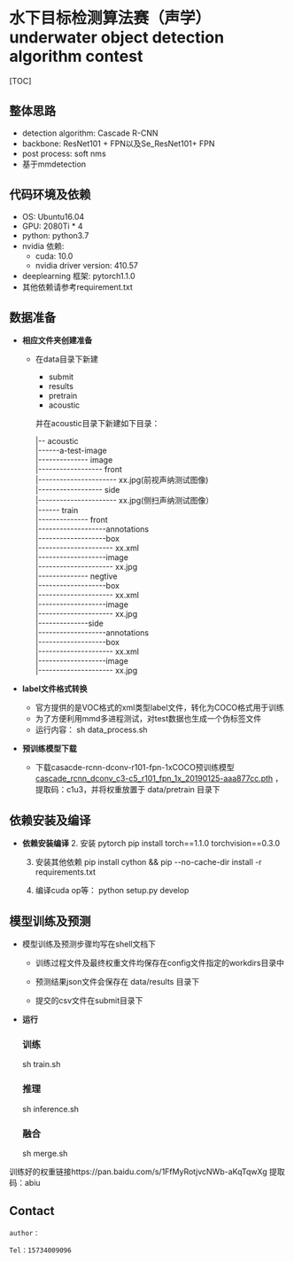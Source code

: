 # 水下目标检测算法赛（声学）  underwater object detection algorithm contest 

[TOC]

## 整体思路
   + detection algorithm: Cascade R-CNN 
   + backbone: ResNet101 + FPN以及Se_ResNet101+ FPN
   + post process: soft nms
   + 基于mmdetection

## 代码环境及依赖

+ OS: Ubuntu16.04
+ GPU: 2080Ti * 4
+ python: python3.7
+ nvidia 依赖:
   - cuda: 10.0
   - nvidia driver version: 410.57
+ deeplearning 框架: pytorch1.1.0
+ 其他依赖请参考requirement.txt

## 数据准备

- **相应文件夹创建准备**

  - 在data目录下新建

    - submit
    - results
    - pretrain
    - acoustic
    
    并在acoustic目录下新建如下目录：
 
      |-- acoustic<br>
      |------a-test-image<br>
      |-------------- image<br>
      |------------------ front<br>
      |---------------------- xx.jpg(前视声纳测试图像)<br>
      |------------------ side<br>
      |---------------------- xx.jpg(侧扫声纳测试图像）<br>
      |------ train<br>
      |-------------- front<br>
      |-------------------annotations<br>
      |-------------------box<br>
      |--------------------- xx.xml<br>
      |-------------------image<br>
      |--------------------- xx.jpg<br>
      |-------------- negtive<br>
      |-------------------box<br>
      |--------------------- xx.xml<br>
      |-------------------image<br>
      |--------------------- xx.jpg<br>
      |--------------side<br>
      |-------------------annotations<br>
      |-------------------box<br>
      |--------------------- xx.xml<br>
      |-------------------image<br>
      |--------------------- xx.jpg<br>
    
- **label文件格式转换**

  - 官方提供的是VOC格式的xml类型label文件，转化为COCO格式用于训练
  - 为了方便利用mmd多进程测试，对test数据也生成一个伪标签文件
  - 运行内容：
    sh data_process.sh

- **预训练模型下载**
  
  - 下载casacde-rcnn-dconv-r101-fpn-1xCOCO预训练模型[cascade_rcnn_dconv_c3-c5_r101_fpn_1x_20190125-aaa877cc.pth](https://pan.baidu.com/s/12NbxkQpeoIDQtlrZ8szwIg
  ) ，提取码：c1u3，并将权重放置于 data/pretrain 目录下
## 依赖安装及编译


- **依赖安装编译**
   2. 安装 pytorch
        pip install torch==1.1.0 torchvision==0.3.0
        
   3. 安装其他依赖
        pip install cython && pip --no-cache-dir install -r requirements.txt

   4. 编译cuda op等：
        python setup.py develop


## 模型训练及预测

   - 模型训练及预测步骤均写在shell文档下

     - 训练过程文件及最终权重文件均保存在config文件指定的workdirs目录中

     
     - 预测结果json文件会保存在 data/results 目录下
     - 提交的csv文件在submit目录下

- **运行**
   
  ### 训练
    sh train.sh
  ### 推理
    sh inference.sh
  ### 融合
    sh merge.sh
    
训练好的权重链接https://pan.baidu.com/s/1FfMyRotjvcNWb-aKqTqwXg  提取码：abiu 

## Contact

    author：
    
    Tel：15734009096
